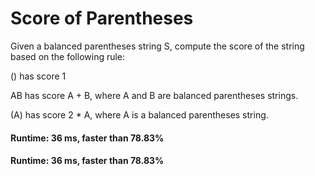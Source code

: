 # Score of Parentheses

Given a balanced parentheses string S, compute the score of the string based on the following rule:

() has score 1

AB has score A + B, where A and B are balanced parentheses strings.

(A) has score 2 * A, where A is a balanced parentheses string.

#### Runtime: 36 ms, faster than 78.83%
#### Runtime: 36 ms, faster than 78.83%

